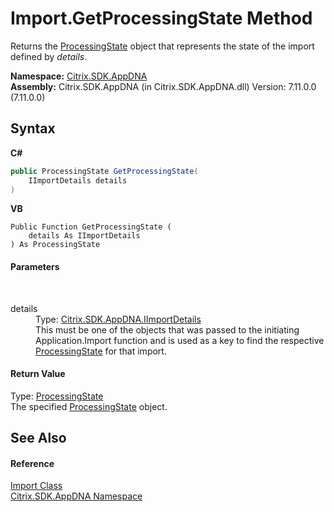 # Import.GetProcessingState Method 
 

Returns the <a href="0c4e0f80-293e-004f-2d4b-942b254b7b2f">ProcessingState</a> object that represents the state of the import defined by *details*.

**Namespace:**&nbsp;[Citrix.SDK.AppDNA](index.md)<br />**Assembly:**&nbsp;Citrix.SDK.AppDNA (in Citrix.SDK.AppDNA.dll) Version: 7.11.0.0 (7.11.0.0)

## Syntax

**C#**
```csharp
public ProcessingState GetProcessingState(
	IImportDetails details
)
```

**VB**
```vbnet
Public Function GetProcessingState ( 
	details As IImportDetails
) As ProcessingState
```


#### Parameters
&nbsp;<dl><dt>details</dt><dd>Type: <a href="6f580b77-1cee-79a2-e04d-d77b7730fa50">Citrix.SDK.AppDNA.IImportDetails</a><br />This must be one of the objects that was passed to the initiating Application.Import function and is used as a key to find the respective <a href="0c4e0f80-293e-004f-2d4b-942b254b7b2f">ProcessingState</a> for that import.</dd></dl>

#### Return Value
Type: <a href="0c4e0f80-293e-004f-2d4b-942b254b7b2f">ProcessingState</a><br />The specified <a href="0c4e0f80-293e-004f-2d4b-942b254b7b2f">ProcessingState</a> object.

## See Also


#### Reference
<a href="45bef3fc-5396-1e03-f577-fb7fe3ec23f9">Import Class</a><br /><a href="fe2d265b-410b-8b11-1eb4-a790e0b062bf">Citrix.SDK.AppDNA Namespace</a><br />